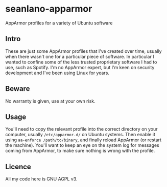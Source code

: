 # seanlano-apparmor
AppArmor profiles for a variety of Ubuntu software

## Intro
These are just some AppArmor profiles that I've created over time, usually when there wasn't one for a particular piece of software. In particular I wanted to confine some of the less trusted proprietary software I had to use, such as Spotify. 
I'm no AppArmor expert, but I'm keen on security development and I've been using Linux for years. 

## Beware
No warranty is given, use at your own risk. 

## Usage
You'll need to copy the relevant profile into the correct directory on your computer, usually `/etc/apparmor.d/` on Ubuntu systems. Then enable it using `aa-enforce /path/to/binary`, and finally reload AppArmor (or restart the machine). You'll want to keep an eye on the system log for messages coming from AppArmor, to make sure nothing is wrong with the profile. 

## Licence
All my code here is GNU AGPL v3. 
